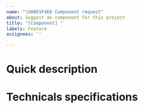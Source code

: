 ```yaml
---
name: "\U0001F4E6 Component request"
about: Suggest an component for this project
title: "[Component] "
labels: Feature
assignees: ''

---
```


# Quick description

<!-- Please check the component has not already been proposed before send any request for it. -->

<!--  **Component name:** <!-- Give a simple and concise name that most accurately defines the component. -->
<!--  **Preview link:** <!-- Provide a figma or any other interface to explain the UX/UI part of the component. -->
<!--  **Component included (optionnal):** <!-- If the requested component can include other already existing components (without modifications of these) thank you to indicate it. -->

# Technicals specifications

<!-- Provide as much information as possible on the technical specifications (props, emits, behaviour, ...) of the component in order to ensure the end use. -->
